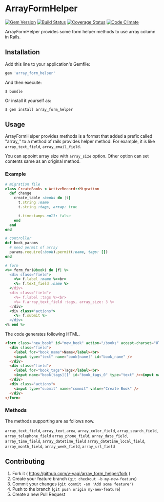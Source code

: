 # ArrayFormHelper

[![Gem Version](https://badge.fury.io/rb/array_form_helper.svg)](http://badge.fury.io/rb/array_form_helper)
[![Build Status](https://travis-ci.org/y-yagi/array_form_helper.svg?branch=master)](https://travis-ci.org/y-yagi/array_form_helper)
[![Coverage Status](https://coveralls.io/repos/y-yagi/array_form_helper/badge.png)](https://coveralls.io/r/y-yagi/array_form_helper)
[![Code Climate](https://codeclimate.com/github/y-yagi/array_form_helper/badges/gpa.svg)](https://codeclimate.com/github/y-yagi/array_form_helper)

ArrayFormHelper provides some form helper methods to use array column in Rails.

## Installation

Add this line to your application's Gemfile:

```ruby
gem 'array_form_helper'
```

And then execute:

    $ bundle

Or install it yourself as:

    $ gem install array_form_helper

## Usage

ArrayFormHelper provides methods is a format that added a prefix called "array\_" to a method of rails provides helper method. For example, it is like `array_text_field`, `array_email_field`.

You can appoint array size with `array_size` option.  Other option can set contents same as an original method.

### Example

```ruby
# migration file
class CreateBooks < ActiveRecord::Migration
  def change
    create_table :books do |t|
      t.string :name
      t.string :tags, array: true

      t.timestamps null: false
    end
  end
end
```

```ruby
# controller
def book_params
  # need permit of array
  params.require(:book).permit(:name, tags: [])
end
```

```ruby
# form
<%= form_for(@book) do |f| %>
  <div class="field">
    <%= f.label :name %><br>
    <%= f.text_field :name %>
  </div>
  <div class="field">
    <%= f.label :tags %><br>
    <%= f.array_text_field :tags, array_size: 3 %>
  </div>
  <div class="actions">
    <%= f.submit %>
  </div>
<% end %>
```
The code generates following HTML.

```html
<form class="new_book" id="new_book" action="/books" accept-charset="UTF-8" method="post"><input name="utf8" type="hidden" value="&#x2713;" /><input type="hidden" name="authenticity_token" value="Nu05ebKkwQEfvACgAu+N1TskwoCeAXyhbVDNROrVR69yWH24IJ7JiXetwrSOnsZX19ZwdSH96FAnuKlxy5prwQ==" />
  <div class="field">
    <label for="book_name">Name</label><br>
    <input type="text" name="book[name]" id="book_name" />
  </div>
  <div class="field">
    <label for="book_tags">Tags</label><br>
    <input name="book[tags][]" id="book_tags_0" type="text" /><input name="book[tags][]" id="book_tags_1" type="text" /><input name="book[tags][]" id="book_tags_2" type="text" />
  </div>
  <div class="actions">
    <input type="submit" name="commit" value="Create Book" />
  </div>
</form>
```

### Methods

The methods supporting are as follows now.

`array_text_field`, `array_text_area`, `array_color_field`, `array_search_field`, `array_telephone_field`
`array_phone_field`, `array_date_field`, `array_time_field`, `array_datetime_field`
`array_datetime_local_field`, `array_month_field`, `array_week_field`, `array_url_field`

## Contributing

1. Fork it ( https://github.com/y-yagi/array_form_helper/fork )
2. Create your feature branch (`git checkout -b my-new-feature`)
3. Commit your changes (`git commit -am 'Add some feature'`)
4. Push to the branch (`git push origin my-new-feature`)
5. Create a new Pull Request
